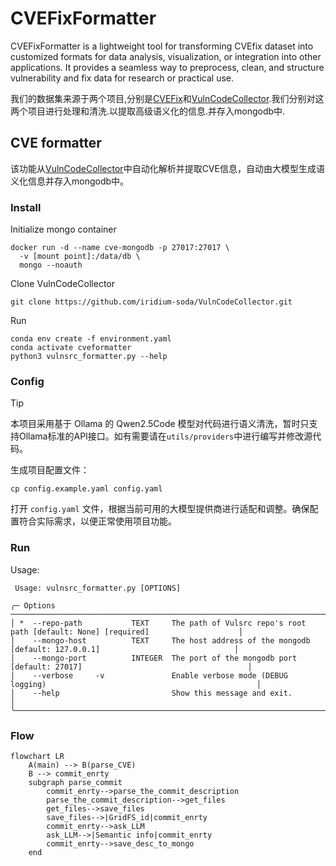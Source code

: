 # CVEFixFormatter

CVEFixFormatter is a lightweight tool for transforming CVEfix dataset into customized formats for data analysis, visualization, or integration into other applications. It provides a seamless way to preprocess, clean, and structure vulnerability and fix data for research or practical use.

我们的数据集来源于两个项目,分别是[CVEFix](https://github.com/secureIT-project/CVEfixes)和[VulnCodeCollector](https://github.com/iridium-soda/VulnCodeCollector).我们分别对这两个项目进行处理和清洗.以提取高级语义化的信息.并存入mongodb中.

## CVE formatter

该功能从[VulnCodeCollector](https://github.com/iridium-soda/VulnCodeCollector)中自动化解析并提取CVE信息，自动由大模型生成语义化信息并存入mongodb中。

### Install

Initialize mongo container

```shell
docker run -d --name cve-mongodb -p 27017:27017 \
  -v [mount point]:/data/db \
  mongo --noauth
```

Clone VulnCodeCollector

```shell
git clone https://github.com/iridium-soda/VulnCodeCollector.git
```

Run

```shell
conda env create -f environment.yaml
conda activate cveformatter
python3 vulnsrc_formatter.py --help
```

### Config

> [!tip]  
> 本项目采用基于 Ollama 的 Qwen2.5Code 模型对代码进行语义清洗，暂时只支持Ollama标准的API接口。如有需要请在`utils/providers`中进行编写并修改源代码。

生成项目配置文件：

```shell
cp config.example.yaml config.yaml
```

打开 `config.yaml` 文件，根据当前可用的大模型提供商进行适配和调整。确保配置符合实际需求，以便正常使用项目功能。

### Run

Usage:

```plaintext
 Usage: vulnsrc_formatter.py [OPTIONS]                                                                                 
                                                                                                                       
╭─ Options ───────────────────────────────────────────────────────────────────────────────────────────────────────────╮
│ *  --repo-path           TEXT     The path of Vulsrc repo's root path [default: None] [required]                    │
│    --mongo-host          TEXT     The host address of the mongodb [default: 127.0.0.1]                              │
│    --mongo-port          INTEGER  The port of the mongodb port [default: 27017]                                     │
│    --verbose     -v               Enable verbose mode (DEBUG logging)                                               │
│    --help                         Show this message and exit.                                                       │
╰─────────────────────────────────────────────────────────────────────────────────────────────────────────────────────╯

```

### Flow

```mermaid
flowchart LR
    A(main) --> B(parse_CVE)
    B --> commit_enrty
    subgraph parse_commit 
        commit_enrty-->parse_the_commit_description
        parse_the_commit_description-->get_files
        get_files-->save_files
        save_files-->|GridFS_id|commit_enrty
        commit_enrty-->ask_LLM
        ask_LLM-->|Semantic info|commit_enrty
        commit_enrty-->save_desc_to_mongo
    end
```
